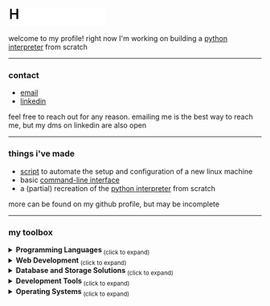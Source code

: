 <picture>
  <source media="(prefers-color-scheme: dark)" srcset="./assets/hello-dark.gif" width="192" height="36">
  <img alt="Hello!" src="./assets/hello-light.gif" width="192" height="36">
</picture>

welcome to my profile! right now I'm working on building a [python interpreter](https://github.com/cole-sullivan/python-interpreter "cole-sullivan/python-interpreter") from scratch

---

<h3> contact </h3>

  * [email](mailto:contact@colesullivan.us "contact@colesullivan.us")
  * [linkedin](https://www.linkedin.com/in/sullivan-cole "in/sullivan-cole")

feel free to reach out for any reason. emailing me is the best way to reach me, but my dms on linkedin are also open

---

<h3> things i've made </h3>

  * [script](https://github.com/cole-sullivan/distro-install "cole-sullivan/distro-install") to automate the setup and configuration of a new linux machine
  * basic [command-line interface](https://github.com/cole-sullivan/shell-interface "cole-sullivan/shell-interface")
  * a (partial) recreation of the [python interpreter](https://github.com/cole-sullivan/python-interpreter "cole-sullivan/python-interpreter") from scratch

more can be found on my github profile, but may be incomplete

---

<h3> my toolbox </h3>

<details>
  <summary><strong> Programming Languages </strong> <sub> (click to expand) </sub></summary>
  <br>
  
  > [![C](https://img.shields.io/badge/C-00599C?logo=c&logoColor=white)](#)
  > [![C++](https://img.shields.io/badge/C++-%2300599C.svg?logo=c%2B%2B&logoColor=white)](#)
  > [![Python](https://img.shields.io/badge/Python-3776AB?logo=python&logoColor=fff)](#)
  > [![Ruby](https://img.shields.io/badge/Ruby-%23CC342D.svg?&logo=ruby&logoColor=white)](#)
  > [![Rust](https://img.shields.io/badge/Rust-%23000000.svg?e&logo=rust&logoColor=white)](#)
  > [![Bash](https://img.shields.io/badge/Bash-4EAA25?logo=gnubash&logoColor=fff)](#)
</details>

<details>
  <summary><strong> Web Development </strong> <sub> (click to expand) </sub></summary>
  <br>
  
  > [![HTML](https://img.shields.io/badge/HTML-%23E34F26.svg?logo=html5&logoColor=white)](#)
  > [![CSS](https://img.shields.io/badge/CSS-1572B6?logo=css3&logoColor=fff)](#)
  > [![JavaScript](https://img.shields.io/badge/JavaScript-F7DF1E?logo=javascript&logoColor=000)](#)
  > [![Rails](https://img.shields.io/badge/Rails-%23CC0000.svg?logo=ruby-on-rails&logoColor=white)](#)
  > [![Shopify](https://img.shields.io/badge/Shopify-7AB55C?logo=shopify&logoColor=fff)](#)
  > [![Cloudflare](https://img.shields.io/badge/Cloudflare-F38020?logo=Cloudflare&logoColor=white)](#)
</details>

<details>
  <summary><strong> Database and Storage Solutions </strong> <sub> (click to expand) </sub></summary>
  <br>
  
  > [![MySQL](https://img.shields.io/badge/MySQL-4479A1?logo=mysql&logoColor=fff)](#)
  > [![Postgres](https://img.shields.io/badge/Postgres-%23316192.svg?logo=postgresql&logoColor=white)](#)
  > [![MongoDB](https://img.shields.io/badge/MongoDB-%234ea94b.svg?logo=mongodb&logoColor=white)](#)
  > [![AWS S3](https://img.shields.io/badge/AWS_S3-%23FF9900.svg?logo=amazon-web-services&logoColor=white)](#)
</details>

<details>
  <summary><strong> Development Tools </strong> <sub> (click to expand) </sub></summary>
  <br>
  
  > [![Git](https://img.shields.io/badge/Git-F05032?logo=git&logoColor=fff)](#)
  > [![GitHub](https://img.shields.io/badge/GitHub-%23121011.svg?logo=github&logoColor=white)](#)
  > [![Docker](https://img.shields.io/badge/Docker-2496ED?logo=docker&logoColor=fff)](#)
  > [![Make](https://img.shields.io/badge/Make-A42E2B?logo=gnu&logoColor=fff)](#)
</details>

<details>
  <summary><strong> Operating Systems </strong> <sub> (click to expand) </sub></summary>
  <br>
  
  > [![Windows](https://custom-icon-badges.demolab.com/badge/Windows-0078D6?logo=windows11&logoColor=white)](#)
  > [![macOS](https://img.shields.io/badge/macOS-000000?logo=apple&logoColor=F0F0F0)](#)
  > [![Arch Linux](https://img.shields.io/badge/Arch%20Linux-1793D1?logo=arch-linux&logoColor=fff)](#)
  > [![Ubuntu](https://img.shields.io/badge/Ubuntu-E95420?logo=ubuntu&logoColor=white)](#)
  > [![Fedora](https://img.shields.io/badge/Fedora-51A2DA?logo=fedora&logoColor=fff)](#)
</details>

